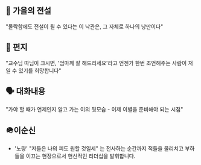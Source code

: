 ## 🍂 가을의 전설
"몰락함에도 전설이 될 수 있다는 이 낙관은, 그 자체로 하나의 낭만이다"

## 💌 편지
"교수님 따님이 크시면, '엄마께 잘 해드리세요'라고 언젠가 한번 조언해주는 사람이 저일 수 있기를 희망합니다"

## 🗣️ 대화내용
"가야 할 때가 언제인지 알고 가는 이의 뒷모습 - 이제 이별을 준비해야 되는 시점"
## 🪖이순신
- '노량' "저들은 나의 피도 원할 것일세"
는 전사하는 순간까지 적들을 물리치고 부하들을 이끄는 현장으로서 헌신적인 리더십을 발휘합니다.
